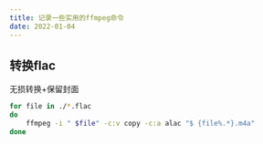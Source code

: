 ```yaml
---
title: 记录一些实用的ffmpeg命令
date: 2022-01-04
---
```


## 转换flac

无损转换+保留封面

<!-- <https://paste.ubuntu.com/p/zvhdZgH4sk/> -->

```bash
for file in ./*.flac
do
    ffmpeg -i " $file" -c:v copy -c:a alac "$ {file%.*}.m4a"
done

```

